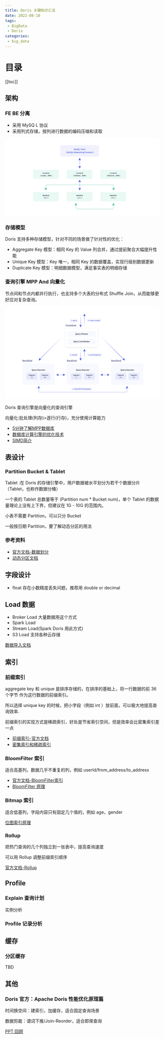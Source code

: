 ```yaml
---
title: Doris 关键知识汇总
date: 2022-08-10
tags:
 - BigData
 - Doris
categories: 
 - big_data
---
```


# 目录
[[toc]]

## 架构

### FE BE 分离
* 采用 MySQ L 协议
* 采用列式存储，按列进行数据的编码压缩和读取

![doris_architecture.png](./image/doris_architecture.png)

### 存储模型
Doris 支持多种存储模型，针对不同的场景做了针对性的优化：
* Aggregate Key 模型：相同 Key 的 Value 列合并，通过提前聚合大幅提升性能
* Unique Key 模型：Key 唯一，相同 Key 的数据覆盖，实现行级别数据更新
* Duplicate Key 模型：明细数据模型，满足事实表的明细存储

### 查询引擎 MPP And 向量化
节点间和节点内都并行执行，也支持多个大表的分布式 Shuffle Join，从而能够更好应对复杂查询。

![doris_mpp.png](./image/doris_mpp.png)

Doris 查询引擎是向量化的查询引擎

向量化:批处理(列存)>逐行(行存)，充分使用计算能力

* [5分钟了解MPP数据库](https://zhuanlan.zhihu.com/p/148621151)
* [数据库计算引擎的优化技术](https://zhuanlan.zhihu.com/p/100933389)
* [SIMD简介](https://zhuanlan.zhihu.com/p/55327037)

## 表设计

### Partition Bucket & Tablet
Tablet :在 Doris 的存储引擎中，用户数据被水平划分为若干个数据分片（Tablet，也称作数据分桶）

一个表的 Tablet 总数量等于 (Partition num * Bucket num)，单个 Tablet 的数据量理论上没有上下界，但建议在 1G - 10G 的范围内。

小表不需要 Partition，可以只分 Bucket

一般按日期 Partition，要了解动态分区的用法

### 参考资料
- [官方文档-数据划分](https://doris.apache.org/zh-CN/docs/data-table/data-partition#%E5%88%86%E5%8C%BA%E5%92%8C%E5%88%86%E6%A1%B6:~:text=%E5%85%B3%E4%BA%8E%20Partition%20%E5%92%8C%20Bucket%20%E7%9A%84%E6%95%B0%E9%87%8F%E5%92%8C%E6%95%B0%E6%8D%AE%E9%87%8F%E7%9A%84%E5%BB%BA%E8%AE%AE)
- [动态分区文档](https://doris.apache.org/zh-CN/docs/advanced/partition/dynamic-partition/)

## 字段设计

- float 存在小数精度丢失问题，推荐用 double or decimal 

## Load 数据
- Broker Load 大量数据用这个方式
- Spark Load
- Stream Load(Spark Doris 用此方式)
- S3 Load 支持各种云存储

[数据导入文档](https://doris.apache.org/zh-CN/docs/data-operate/import/import-way/broker-load-manual)

## 索引

### 前缀索引
aggregate key 和 unique 是排序存储的，在排序的基础上，将一行数据的前 36 个字节 作为这行数据的前缀索引。

所以选择 unique key 的时候，把小字段（例如 int ）放前面，可以极大地提高查询效率.

前缀索引的实现方式是稀疏索引，好处是节省索引空间，但是效率会比密集索引差一点

- [前缀索引-官方文档](https://doris.apache.org/zh-CN/docs/data-table/index/prefix-index)
- [密集索引和稀疏索引](https://juejin.cn/post/6956421181465427981)

### BloomFilter 索引
适合高基列，数据几乎不重复的列，例如 userId/from_address/to_address 

- [官方文档-BloomFilter索引](https://doris.apache.org/zh-CN/docs/data-table/index/bloomfilter)
- [BloomFilter 原理](http://oserror.com/backend/bloomfilter/)

### Bitmap 索引
适合低基列，字段内容只有固定几个值的，例如 age，gender 

[位图索引原理](https://www.cnblogs.com/lbser/p/3322630.html)

### Rollup
把热门查询的几个列独立到一张表中，提高查询速度

可以用 Rollup 调整前缀索引顺序

[官方文档-Rollup](https://doris.apache.org/zh-CN/docs/data-table/hit-the-rollup)

## Profile
### Explain 查询计划

实例分析

### Profile 记录分析



## 缓存

### 分区缓存
TBD

## 其他

### Doris 官方：Apache Doris 性能优化原理篇
时间换空间：建索引，加缓存，适合固定查询场景

数据剪裁：谓词下推/Join-Reorder，适合即席查询

[PPT 回顾](https://mp.weixin.qq.com/s/EMcBr_bSkY0QbfYKnLGI-g)
